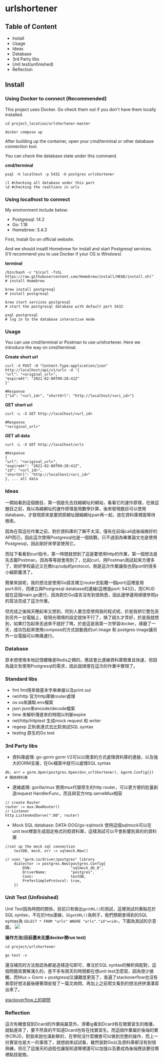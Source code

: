 # urlshortener
## Table of Content
* Install
* Usage
* Ideas
* Database
* 3rd Party libs
* Unit test(unfinished)
* Reflection

## Install

### Using Docker to connect (Recommended)
This project uses Docker. Go check them out if you don't have them locally installed.
```
cd project_location/urlshortener-master
```
```
docker compose up
```

After building up the container, open your cmd/terminal or other database connection tool.

You can check the database state under this command.

**cmd/terminal**
```
psql -h localhost -p 5432 -U postgres urlshortener
```

```
\l #checking all database under this port
\d #checking the realtions in urls
```

### Using localhost to connect
My environment include below:
* Postgresql: 14.2
* Go: 1.18
* Homebrew: 3.4.3

First, Install Go on official website.

And we should insatll Homebrew for install and start Postgresql services. 
(I'll recommend you to use Docker if your OS is Windows)

**terminal**
```
/bin/bash -c "$(curl -fsSL https://raw.githubusercontent.com/Homebrew/install/HEAD/install.sh)"
# install Homebrew
```
```
brew install postgresql
# install postgresql
```
```
brew start services postgresql
# start the postgresql database with default port 5432
```
```
psql postgresql
# log in to the database interactive mode
```

### Usage
You can use cmd/terminal or Postman to use urlshortener. Here we introduce the way on cmd/terminal.


**Create short url**
```
curl -X POST -H "Content-Type:application/json" http://localhost/api/v1/urls -d '{
"url": "<original_url>",
"expireAt": "2021-02-08T09:20:41Z"
}'

#Response
{"id": "<url_id>", "shortUrl": "http://localhost/<uri_id>"}
```

**GET short url**
```
curl -L -X GET http://localhost/<url_id>

#Response
"<original_url>"
```

**GET all data**
```
curl -L -X GET http://localhost/urls

#Response
{
"url": "<original_url>",
"expireAt": "2021-02-08T09:20:41Z",
"id": "<url_id>", 
"shortUrl": "http://localhost/<uri_id>"
}, ... all data
```





### Ideas
一開始看到這個題目，第一個是先去找縮網址的網站，看看它的運作原理，在做這題目之前，我以為縮網址的運作原理是用數學計算，後來發現題目可以使用database，才發現原來是要把原網址跟縮網址pair再一起，放在資料庫裡面等待檢索。

因為在寫這份作業之前，對於資料庫的了解不太深，僅有在前端call過後端做好的API而已，因此這次使用Postgresql也是一個挑戰，只不過因為畢業論文也是使用Postgresql，因此剛好來學習使用它。

而往下看看到curl指令，第一時間就想到了這是要使用http的作業，第一個想法是先去載Postman，因為等等就會用到了，比起curl，用Postman測試起來方便多了，剛好學校最近又在教tcp/udp的protocol，倒是這次作業讓我也把port的很多小細節釐清了。

簡單來說呢，我的想法是使用Go語言建立router去監聽一個port(這裡是用port:80)，而建立與Postgresql database的連線(這裡是port: 5432)，而CRUD就在這個main.go進行，因為對於Go語言沒有到很熟悉，因此邊學邊用順便參照js的寫法完成了這次作業。

但完成之後隔天睡起來又想到，阿別人要怎麼使用我的程式呢，於是我把它整包丟到另外一台電腦上，發現光環境的設定就快不行了，搞了超久才弄好，於是我就想到，如果打包起來丟過來不就好了嗎，於是這是我第一次學習docker，琢磨了一天，成功包起來使用compose的方式啟動我的url image 和 postgres image讓另外一台電腦可以無痛運行。

### Database
原本想使用本地記憶體像是Redis之類的，應該會比連線資料庫簡單且快速，但因為論文有使用Postgresql的需求，因此就順便在這次的作業中實現了。

### Standard libs
* fmt
fmt用來做基本字串串接以及print out
* net/http
官方http庫做router處理
* os
os來讀取.env檔案
* json
json來encode/decode檔案
* time
來解析傳進來的時間以判斷expire
* net/http/httptest
生成mock request 和 writer
* regexp
正則表達式去比對測試SQL syntax
* testing
原生的Go test 

### 3rd Party libs
* 資料庫處理: go-gorm
gorm V2可以以簡潔的方式處理資料庫的連接，以及強大的ORM支援，在Go檔案中就可以處理SQL syntax
```
db, err = gorm.Open(postgres.Open(dsn_urlShortener), &gorm.Config{})
# 開啟資料庫
```
* 連線處理: gorilla/mux
使用mux代替原生的http router，可以更方便的批量創造request HandlerFunc，而且與官方http.serveMux相容
```
// create Router
router := mux.NewRouter()
// Listener
http.ListenAndServe(":80", router)
```
* Mock SQL database: DATA-DOG/go-sqlmock
使用這個sqlmock可以在unit test裡面生成固定格式的假資料庫，這樣測試可以不會影響到真的的資料庫
```
//set up the mock sql connection
	testDB, mock, err := sqlmock.New()
    
// uses "gorm.io/driver/postgres" library
	dialector := postgres.New(postgres.Config{
		DSN:                  "sqlmock_db_0",
		DriverName:           "postgres",
		Conn:                 testDB,
		PreferSimpleProtocol: true,
	})
```

### Unit Test (Unfinished)
Unit Test因為時間的關係，目前只有做出`getURL()`的測試，這裡測試的重點在於SQL syntax，不在於http連線，以`getURL()`為例子，我們預期會得到的SQL syntax為 
`SELECT * FROM "urls" WHERE "urls"."id"=<id>`，下圖為測試的示意圖。
![](https://i.imgur.com/dsrSb43.png)

**操作方法(目前還未支援docker裡run test)**
```
cd project/urlshortener
```
```
go test -v
```


還沒補完的方法我認為都是造樣造句即可，專注於SQL syntax的解析與配對，這個問題其實解滿久的，差不多有兩天的時間都在想unit test怎麼寫，因為很少接觸，而Mux + Gorm + postgresql又讓難度更高了，查遍了stackoverflow也沒有甚麼好想法最後硬著頭皮發了一篇文詢問，再加上之前爬文看到的想法拼拼湊湊寫出來了。

[stackoverflow上的提問](https://stackoverflow.com/questions/71645815/how-to-unit-testing-with-gorm-mux-postgresql/71648556?noredirect=1#comment126631348_71648556)

### Reflection
這次有機會寫到Dcard的作業純屬意外，滑著ig看到Dcard有在徵實習生的推播，就點進來了，要不然真的不知道Dcard也有在找實習生。而這個作業屬於後端的實作CRUD，對我來說也滿新鮮的，在學校沒什麼機會可以做到完整的操作，而上一份實習也是大一的事情了，就想說來試試看，雖然我對Go以及資料庫都沒有到很熟練，但花了這幾天的過程也讓我知道哪裡還可以加強以及要成為後端應該要往哪裡點技能樹。

